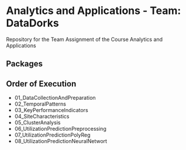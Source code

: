 # Analytics and Applications - Team: DataDorks
Repository for the Team Assignment of the Course Analytics and Applications

## Packages

## Order of Execution
- 01_DataCollectionAndPreparation
- 02_TemporalPatterns
- 03_KeyPerformanceIndicators
- 04_SiteCharacteristics
- 05_ClusterAnalysis
- 06_UtilizationPredictionPreprocessing
- 07_UtilizationPredictionPolyReg
- 08_UtilizationPredictionNeuralNetwort